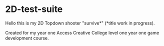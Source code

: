 # 2D-test-suite #
Hello this is my 2D Topdown shooter "survive*" (*title work in progress).

Created for my year one Access Creative College level one year one game development course.
